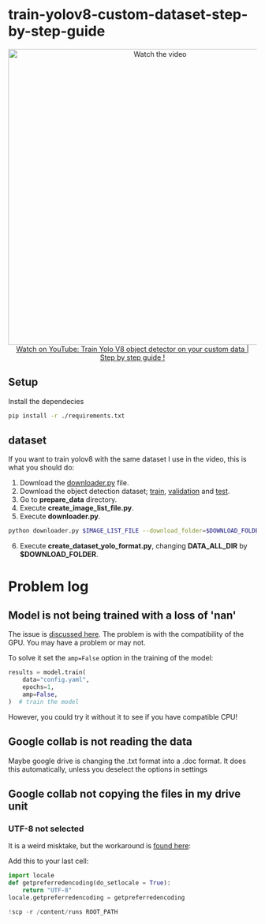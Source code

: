 # train-yolov8-custom-dataset-step-by-step-guide

<p align="center">
<a href="https://www.youtube.com/watch?v=m9fH9OWn8YM">
    <img width="600" src="https://utils-computervisiondeveloper.s3.amazonaws.com/thumbnails/with_play_button/yolov8_object_detection.jpg" alt="Watch the video">
    </br>Watch on YouTube: Train Yolo V8 object detector on your custom data | Step by step guide !
</a>
</p>

## Setup 

Install the dependecies

```sh
pip install -r ./requirements.txt
```

## dataset

If you want to train yolov8 with the same dataset I use in the video, this is what you should do:

1. Download the [downloader.py](https://raw.githubusercontent.com/openimages/dataset/master/downloader.py) file.
2. Download the object detection dataset; [train](https://storage.googleapis.com/openimages/v6/oidv6-train-annotations-bbox.csv), [validation](https://storage.googleapis.com/openimages/v5/validation-annotations-bbox.csv) and [test](https://storage.googleapis.com/openimages/v5/test-annotations-bbox.csv).
2. Go to **prepare_data** directory.
4. Execute **create_image_list_file.py**.
5. Execute **downloader.py**.

```sh
python downloader.py $IMAGE_LIST_FILE --download_folder=$DOWNLOAD_FOLDER
```

6. Execute **create_dataset_yolo_format.py**, changing **DATA_ALL_DIR** by **$DOWNLOAD_FOLDER**.

# Problem log

## Model is not being trained with a loss of 'nan'

The issue is [discussed here](https://github.com/ultralytics/ultralytics/issues/280). The problem is with the compatibility of the GPU. You may have a problem or may not. 

To solve it set the `amp=False` option in the training of the model:

```python
results = model.train(
    data="config.yaml",
    epochs=1,
    amp=False,
)  # train the model
```

However, you could try it without it to see if you have compatible CPU!

## Google collab is not reading the data

Maybe google drive is changing the .txt format into a .doc format. It does this
automatically, unless you deselect the options in settings

## Google collab not copying the files in my drive unit

### UTF-8 not selected

It is a weird misktake, but the workaround is [found here](https://stackoverflow.com/questions/56081324/why-are-google-colab-shell-commands-not-working): 

Add this to your last cell: 

```python
import locale
def getpreferredencoding(do_setlocale = True):
    return "UTF-8"
locale.getpreferredencoding = getpreferredencoding

!scp -r /content/runs ROOT_PATH
```

